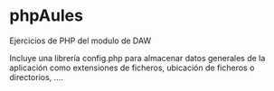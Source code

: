# phpAules
Ejercicios de PHP  del modulo de DAW



Incluye una librería config.php para almacenar datos generales de la aplicación como extensiones de ficheros, ubicación de ficheros o directorios, ....
